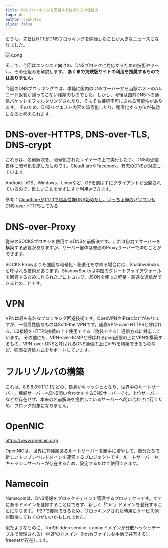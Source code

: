 ```yaml
---
title: DNSブロッキングを回避する技術とその仕組み
tags: dns
author: onokatio
slide: false
---
```

どうも。先日はNTTがDNSブロッキングを開始したことが大きなニュースになりました。

![k.png](https://qiita-image-store.s3.amazonaws.com/0/154157/cfd1ab72-1194-74db-0acf-d29a736a647f.png)

そこで、今回はエンジニア向けの、DNSブロックに対応するための技術やツール、その仕組みを解説します。
**あくまで海賊版サイトの利用を推奨するものではありません。**

今回のDNSブロッキングでは、単純に国内のDNSサーバーから当該ホストのAレコード返答が帰ってこない種類のものでした。しかし、今後は国外DNSへの通信パケットをフィルタリングされたり、そもそも接続不可にされる可能性があります。
そのため、DNSリクエスト内容を暗号化したり、秘匿化する方法が有効になると考えられます。

# DNS-over-HTTPS, DNS-over-TLS, DNS-crypt

これらは、名前解決を、暗号化されたレイヤーの上で実行したり、DNSの通信自体に暗号化を施したものです。CloudflareやFacebook、有志のDNSが対応しています。

Android、iOS、Windows、Linuxなど、OSを選ばずにクライアントが公開されているので、難しいことをせずにすぐ利用wできます。

参考：[Cloudflareが1.1.1.1で超高性能DNS始めたし、いっちょ俺のパソコンもDNS over HTTPSしてみる
](https://qiita.com/onokatio/items/42fb4a2811600680591b)

# DNS-over-Proxy

従来のSOCKSプロキシを使用するDNS名前解決です。これは自力でサーバーを構築する必要がありますが、サーバー自体は普通のProxyサーバーで済むことができます。

SOCKS Proxyよりも強固な暗号化・秘匿化を求める場合には、ShadowSocksと呼ばれる技術があります。ShadowSocksは中国のグレートファイアウォールを回避するために作られたプロトコルで、JSONを使った軽量・高速な通信ができるとのことです。

# VPN

VPNは最も有名なブロッキング回避技術です。OpenVPNやIPsecなどがありますが、一番高性能なものはSoftEtherVPNです。通称VPN-over-HTTPSと呼ばれる、L2接続をHTTPS接続の上で使用できる（偽装できる）通信方式に対応しています。
その他にも、VPN-over-ICMPと呼ばれるping通信の上にVPNを構築するもの、VPN-over-DNSと呼ばれるDNS通信の上にVPNを構築できるものなど、強固な通信方式をサポートしています。

# フルリゾルバの構築

これは、8.8.8.8や1.1.1.1などの、自身がキャッシュとなり、世界中のルートサーバー、権威サーバーへDNS問い合わせをするDNSサーバーです。上位サーバーなどが存在せず、本来の名前解決を提供しているサーバーへ問い合わせに行くため、ブロック対象になりません。

# OpenNIC

https://www.opennic.org/

OpenNICは、世界に13種類あるルートサーバーを勝手に増やして、自分たちで新しいトップレベルドメインを運営するプロジェクトです。ルートサーバーや、キャッシュサーバーが存在するため、設定するだけで使用できます。

# Namecoin

Namecoinは、DNS情報をブロックチェインで管理するプロジェクトです。すでにあるドメインを登録することはできず、新しく「*.bit」ドメインを登録することになります。
P2Pで接続できるため、ブロッキングされた時用にサービス側が取得しておくのがいいかもしれません。

似たようなものに、Torのhidden service（.onionドメインが分散ハッシュテーブルで管理される）やI2Pのドメイン（hostsファイルを手動で共有する）、freenetが存在します。

# 

